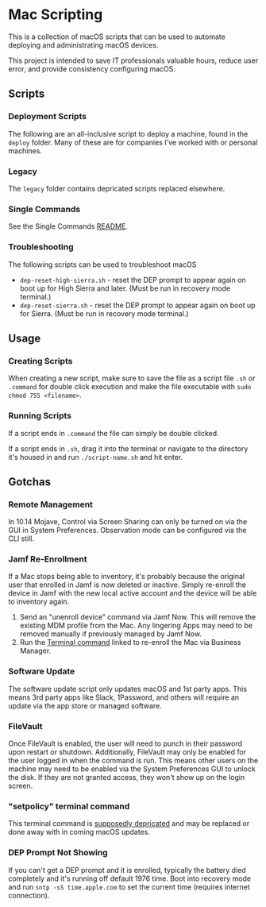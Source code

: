 # Mac Scripting
This is a collection of macOS scripts that can be used to automate deploying and administrating macOS devices.

This project is intended to save IT professionals valuable hours, reduce user error, and provide consistency configuring macOS.

## Scripts

### Deployment Scripts
The following are an all-inclusive script to deploy a machine, found in the `deploy` folder. Many of these are for companies I've worked with or personal machines.

### Legacy
The `legacy` folder contains depricated scripts replaced elsewhere.

### Single Commands
See the Single Commands [README](/single-commands.md).

### Troubleshooting
The following scripts can be used to troubleshoot macOS
- `dep-reset-high-sierra.sh` - reset the DEP prompt to appear again on boot up for High Sierra and later. (Must be run in recovery mode terminal.)
- `dep-reset-sierra.sh` - reset the DEP prompt to appear again on boot up for Sierra. (Must be run in recovery mode terminal.)

## Usage

### Creating Scripts
When creating a new script, make sure to save the file as a script file `.sh` or `.command` for double click execution and make the file executable with `sudo chmod 755 <filename>`.

### Running Scripts
If a script ends in `.command` the file can simply be double clicked.

If a script ends in `.sh`, drag it into the terminal or navigate to the directory it's housed in and run `./script-name.sh` and hit enter.

## Gotchas

### Remote Management
In 10.14 Mojave, Control via Screen Sharing can only be turned on via the GUI in System Preferences. Observation mode can be configured via the CLI still.

### Jamf Re-Enrollment
If a Mac stops being able to inventory, it's probably because the original user that enrolled in Jamf is now deleted or inactive. Simply re-enroll the device in Jamf with the new local active account and the device will be able to inventory again. 
1. Send an "unenroll device" command via Jamf Now. This will remove the existing MDM profile from the Mac. Any lingering Apps may need to be removed manually if previously managed by Jamf Now.
2. Run the [Terminal command](https://support.jamfnow.com/s/article/360007191652-Enrolling-a-Computer-via-Automated-MDM-Enrollment-Post-Setup-Assistant) linked to re-enroll the Mac via Business Manager.

### Software Update
The software update script only updates macOS and 1st party apps. This means 3rd party apps like Slack, 1Password, and others will require an update via the app store or managed software.

### FileVault
Once FileVault is enabled, the user will need to punch in their password upon restart or shutdown. Additionally, FileVault may only be enabled for the user logged in when the command is run. This means other users on the machine may need to be enabled via the System Preferences GUI to unlock the disk. If they are not granted access, they won't show up on the login screen.

### "setpolicy" terminal command
This terminal command is [supposedly depricated](https://www.jamf.com/jamf-nation/discussions/25933/using-pwpolicy-to-require-an-immediate-password-reset) and may be replaced or done away with in coming macOS updates.

### DEP Prompt Not Showing
If you can't get a DEP prompt and it is enrolled, typically the battery died completely and it's running off default 1976 time. Boot into recovery mode and run `sntp -sS time.apple.com` to set the current time (requires internet connection).